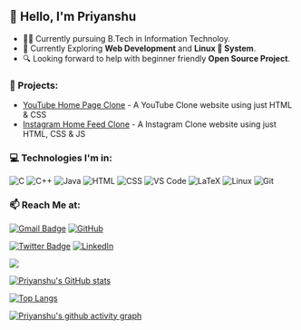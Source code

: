 
## 👋 Hello, I'm Priyanshu

- :man_student: Currently pursuing B.Tech in Information Technoloy.
- :telescope: Currently Exploring **Web Development** and **Linux 🐧 System**.
- 🔍 Looking forward to help with beginner friendly **Open Source Project**.

### :open_file_folder: Projects:
- [YouTube Home Page Clone](https://github.com/priyanshumaitra/YouTube-Clone) - A YouTube Clone website using just HTML & CSS
- [Instagram Home Feed Clone](https://github.com/priyanshumaitra/instagram-home-feed-clone) - A Instagram Clone website using just HTML, CSS & JS


### :computer: Technologies I'm in:

![C](http://img.shields.io/badge/-C-3776AB?style=square&logo=c&logoColor=d8e3e7) 
![C++](http://img.shields.io/badge/-C++-3776AB?style=square&logo=c&logoColor=d8e3e7) 
![Java](http://img.shields.io/badge/-Java-eeebdd?style=square&logo=Java&logoColor=d44000) 
![HTML](https://img.shields.io/badge/-HTML5-%23F7DF1C?style=square&logo=html5&logoColor=ccffbd&color=310b0b) 
![CSS](https://img.shields.io/badge/-CSS3-%23F7DF1C?style=square&logo=css3&logoColor=51c4d3&color=2b4f60) 
![VS Code](http://img.shields.io/badge/-VS%20Code-007ACC?style=square&logo=visual-studio-code&logoColor=ffffff) 
![LaTeX](http://img.shields.io/badge/-LaTeX-008080?style=square&logo=latex&logoColor=ffffff) 
![Linux](http://img.shields.io/badge/-Linux-0d335d?style=square&logo=Linux&logoColor=white) 
![Git](http://img.shields.io/badge/-Git-383e56?style=square&logo=git&logoColor=ffffff)

### :mailbox: Reach Me at:

[![Gmail Badge](https://img.shields.io/badge/-priyanshumaitra@gmail.com-c14438?style=flat-square&logo=Gmail&logoColor=white&link=mailto:priyanshumaitra@gmail.com)](mailto:priyanshumaitra@gmail.com) 
[![GitHub](https://img.shields.io/badge/-priyanshumaitra-132c33?style=flat-square&logo=github&logoColor=white&link=https://github.com/priyanshumaitra)](https://github.com/priyanshumaitra)
<!-- [![Telegram](https://img.shields.io/badge/-priyanshumaitra-b2deec?style=flat-square&logo=telegram&logoColor=white&link=https://t.me/PriyanshuMaitra)](https://t.me/PriyanshuMaitra) -->
[![Twitter Badge](https://img.shields.io/badge/-priyanshumaitra-1ca0f1?style=flat-square&logo=twitter&logoColor=white&link=https://twitter.com/priyanshumaitra)](https://twitter.com/priyanshumaitra)
[![LinkedIn](https://img.shields.io/badge/-priyanshumaitra-0061a8?style=flat-square&logo=linkedin&logoColor=white&link=https://linkedin.com/in/priyanshumaitra)](https://linkedin.com/in/priyanshumaitra)



![](https://komarev.com/ghpvc/?username=priyanshumaitra&style=for-the-badge)

[![Priyanshu's GitHub stats](https://github-readme-stats.vercel.app/api?username=priyanshumaitra&theme=codeSTACKr&show_icons=true&count_private=true)](https://github.com/priyanshumaitra/github-readme-stats)

[![Top Langs](https://github-readme-stats.vercel.app/api/top-langs/?username=priyanshumaitra&layout=compact&langs_count=8)](https://github.com/anuraghazra/github-readme-stats)

[![Priyanshu's github activity graph](https://github-readme-activity-graph.vercel.app/graph?username=priyanshumaitra&theme=react-dark)](https://github.com/priyanshumaitra/github-readme-activity-graph)
